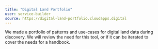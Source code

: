 ```yaml
---
title: "Digital Land Portfolio"
user: service-builder
source: https://digital-land-portfolio.cloudapps.digital
---
```


We made a portfolio of patterns and use-cases for digital land data during discovery. We will review the need for this tool, or if it can be iterated to cover the needs for a handbook.